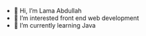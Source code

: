 - 👋 Hi, I’m Lama Abdullah
- 👀 I’m interested front end web development
- 🌱 I’m currently learning Java
<!---
lama1077/lama1077 is a ✨ special ✨ repository because its `README.md` (this file) appears on your GitHub profile.
You can click the Preview link to take a look at your changes.
--->
